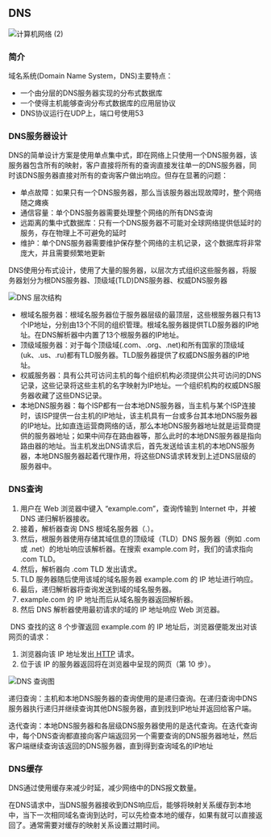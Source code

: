 ## DNS

![计算机网络 (2)](https://qraffa-1304595678.cos.ap-guangzhou.myqcloud.com/img/%E8%AE%A1%E7%AE%97%E6%9C%BA%E7%BD%91%E7%BB%9C%20(2).png)

### 简介

域名系统(Domain Name System，DNS)主要特点：

- 一个由分层的DNS服务器实现的分布式数据库
- 一个使得主机能够查询分布式数据库的应用层协议
- DNS协议运行在UDP上，端口号使用53

### DNS服务器设计

DNS的简单设计方案是使用单点集中式，即在网络上只使用一个DNS服务器，该服务器包含所有的映射，客户直接将所有的查询直接发往单一的DNS服务器，同时该DNS服务器直接对所有的查询客户做出响应。但存在显著的问题：

- 单点故障：如果只有一个DNS服务器，那么当该服务器出现故障时，整个网络随之瘫痪
- 通信容量：单个DNS服务器需要处理整个网络的所有DNS查询
- 远距离的集中式数据库：只有一个DNS服务器不可能对全球网络提供低延时的服务，存在物理上不可避免的延时
- 维护：单个DNS服务器需要维护保存整个网络的主机记录，这个数据库将非常庞大，并且需要频繁地更新

DNS使用分布式设计，使用了大量的服务器，以层次方式组织这些服务器，将服务器划分为根DNS服务器、顶级域(TLD)DNS服务器、权威DNS服务器

![DNS 层次结构](https://www.cloudflare.com/img/learning/dns/glossary/dns-root-server/dns-root-server.png)

- 根域名服务器：根域名服务器位于服务器层级的最顶层，这些根服务器只有13个IP地址，分别由13个不同的组织管理。根域名服务器提供TLD服务器的IP地址。在DNS解析器中内置了13个根服务器的IP地址。
- 顶级域服务器：对于每个顶级域(.com、.org、.net)和所有国家的顶级域(uk、.us、.ru)都有TLD服务器。TLD服务器提供了权威DNS服务器的IP地址。
- 权威服务器：具有公共可访问主机的每个组织机构必须提供公共可访问的DNS记录，这些记录将这些主机的名字映射为IP地址。一个组织机构的权威DNS服务器收藏了这些DNS记录。
- 本地DNS服务器：每个ISP都有一台本地DNS服务器，当主机与某个ISP连接时，该ISP提供一台主机的IP地址，该主机具有一台或多台其本地DNS服务器的IP地址。比如直连运营商网络的话，那么本地DNS服务器地址就是运营商提供的服务器地址；如果中间存在路由器等，那么此时的本地DNS服务器是指向路由器的地址。当主机发出DNS请求后，首先发送给该主机的本地DNS服务器，本地DNS服务器起着代理作用，将这些DNS请求转发到上述DNS层级的服务器中。

### DNS查询

1. 用户在 Web 浏览器中键入 “example.com”，查询传输到 Internet 中，并被 DNS 递归解析器接收。
2. 接着，解析器查询 DNS 根域名服务器（.）。
3. 然后，根服务器使用存储其域信息的顶级域（TLD）DNS 服务器（例如 .com 或 .net）的地址响应该解析器。在搜索 example.com 时，我们的请求指向 .com TLD。
4. 然后，解析器向 .com TLD 发出请求。
5. TLD 服务器随后使用该域的域名服务器 example.com 的 IP 地址进行响应。
6. 最后，递归解析器将查询发送到域的域名服务器。
7. example.com 的 IP 地址而后从域名服务器返回解析器。
8. 然后 DNS 解析器使用最初请求的域的 IP 地址响应 Web 浏览器。

​	DNS 查找的这 8 个步骤返回 example.com 的 IP 地址后，浏览器便能发出对该网页的请求：

1. 浏览器向该 IP 地址发出[ HTTP](https://www.cloudflare.com/learning/ddos/glossary/hypertext-transfer-protocol-http/) 请求。
2. 位于该 IP 的服务器返回将在浏览器中呈现的网页（第 10 步）。

![DNS 查询图](https://www.cloudflare.com/img/learning/dns/what-is-dns/dns-lookup-diagram.png)

递归查询：主机和本地DNS服务器的查询使用的是递归查询。在递归查询中DNS服务器执行递归并继续查询其他DNS服务器，直到找到IP地址并返回给客户端。

迭代查询：本地DNS服务器和各层级DNS服务器使用的是迭代查询。在迭代查询中，每个DNS查询都直接向客户端返回另一个需要查询的DNS服务器地址，然后客户端继续查询该返回的DNS服务器，直到得到查询域名的IP地址

### DNS缓存

DNS通过使用缓存来减少时延，减少网络中的DNS报文数量。

在DNS请求中，当DNS服务器接收到DNS响应后，能够将映射关系缓存到本地中，当下一次相同域名查询到达时，可以先检查本地的缓存，如果有就可以直接返回了。通常需要对缓存的映射关系设置过期时间。
